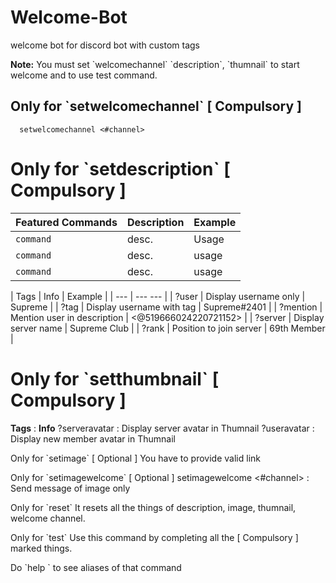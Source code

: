 # Welcome-Bot
welcome bot for discord bot with custom tags

**Note:** You must set \`welcomechannel\` \`description\`, \`thumnail\` to start welcome and to use test command. 

## Only for \`setwelcomechannel\` [ Compulsory ]
      setwelcomechannel <#channel>

# Only for \`setdescription\` [ Compulsory ]
| Featured Commands | Description | Example |
| --- | --- | --- |
|`command`|desc.| Usage |
|`command`|desc.| usage|
|`command`|desc.| usage |
      
| Tags | Info | Example |
| --- | --- --- |
| ?user | Display username only | Supreme |
| ?tag | Display username with tag | Supreme#2401 |
| ?mention | Mention user in description | <@519666024220721152> |
| ?server | Display server name | Supreme Club |
| ?rank | Position to join server | 69th Member |

# Only for \`setthumbnail\` [ Compulsory ]
**Tags** : **Info**
?serveravatar : Display server avatar in Thumnail
?useravatar : Display new member avatar in Thumnail

Only for \`setimage\` [ Optional ]
You have to provide valid link 

Only for \`setimagewelcome\` [ Optional ]
setimagewelcome <#channel> : Send message of image only 

Only for \`reset\` 
It resets all the things of description, image, thumnail, welcome channel.

Only for \`test\`
Use this command by completing all the [ Compulsory ] marked things.

Do \`help <command>\` to see aliases of that command
